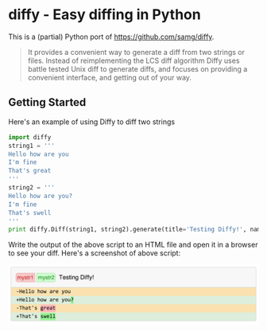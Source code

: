 diffy - Easy diffing in Python
==============================

This is a (partial) Python port of https://github.com/samg/diffy.

> It provides a convenient way to generate a diff from two strings or files. Instead of reimplementing the LCS diff algorithm Diffy uses battle tested Unix diff to generate diffs, and focuses on providing a convenient interface, and getting out of your way.

Getting Started
---------------

Here's an example of using Diffy to diff two strings

```python
import diffy
string1 = '''
Hello how are you
I'm fine
That's great
'''
string2 = '''
Hello how are you?
I'm fine
That's swell
'''
print diffy.Diff(string1, string2).generate(title='Testing Diffy!', names=['mystr1', 'mystr2'])
```

Write the output of the above script to an HTML file and open it in a browser to see your diff. Here's a screenshot of above script:

![](https://raw.githubusercontent.com/viranch/diffy/master/screens/html.png)
